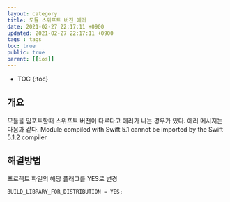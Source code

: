 ```yaml
---
layout: category
title: 모듈 스위프트 버전 에러
date: 2021-02-27 22:17:11 +0900
updated: 2021-02-27 22:17:11 +0900
tags : tags
toc: true
public: true
parent: [[ios]]
---
```

* TOC
{:toc}
## 개요
모듈을 임포트할때 스위프트 버전이 다르다고 에러가 나는 경우가 있다.
에러 메시지는 다음과 같다.
Module compiled with Swift 5.1 cannot be imported by the Swift 5.1.2 compiler

## 해결방법
프로젝트 파일의 해당 플래그를 YES로 변경
```
BUILD_LIBRARY_FOR_DISTRIBUTION = YES;
```
